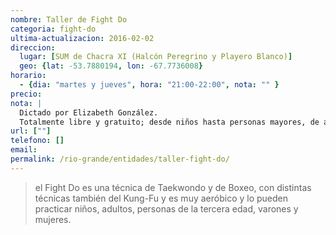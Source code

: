 ```yaml
---
nombre: Taller de Fight Do
categoria: fight-do
ultima-actualizacion: 2016-02-02
direccion: 
  lugar: [SUM de Chacra XI (Halcón Peregrino y Playero Blanco)]
  geo: {lat: -53.7880194, lon: -67.7736008}
horario: 
  - {dia: "martes y jueves", hora: "21:00-22:00", nota: "" }
precio: 
nota: | 
  Dictado por Elizabeth González. 
  Totalmente libre y gratuito; desde niños hasta personas mayores, de ambos sexos.
url: [""]
telefono: []
email: 
permalink: /rio-grande/entidades/taller-fight-do/
---
```


> el Fight Do es una técnica de Taekwondo y de Boxeo, con distintas técnicas también del Kung-Fu y es muy aeróbico y lo pueden practicar niños, adultos, personas de la tercera edad, varones y mujeres.